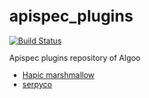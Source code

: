 # apispec_plugins

[![Build Status](https://travis-ci.org/algoo/apispec_plugins.svg?branch=master)](https://travis-ci.org/algoo/apispec_plugins)

Apispec plugins repository of Algoo

* [Hapic marshmallow](apispec_hapic_marshmallow/README.md)
* [serpyco](apispec_serpyco/README.md)
